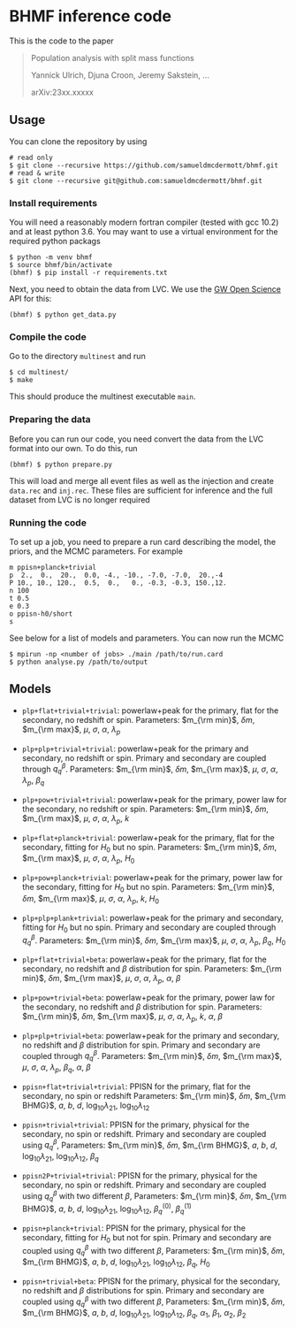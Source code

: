 # BHMF inference code

This is the code to the paper

> Population analysis with split mass functions
>
> Yannick Ulrich, Djuna Croon, Jeremy Sakstein, ...
>
> arXiv:23xx.xxxxx

## Usage

You can clone the repository by using
```shell
# read only
$ git clone --recursive https://github.com/samueldmcdermott/bhmf.git
# read & write
$ git clone --recursive git@github.com:samueldmcdermott/bhmf.git
```

### Install requirements

You will need a reasonably modern fortran compiler (tested with gcc 10.2) and at least python 3.6.
You may want to use a virtual environment for the required python packags
```shell
$ python -m venv bhmf
$ source bhmf/bin/activate
(bhmf) $ pip install -r requirements.txt
```
Next, you need to obtain the data from LVC.
We use the [GW Open Science](https://www.gw-openscience.org/) API for this:
```shell
(bhmf) $ python get_data.py
```

### Compile the code
Go to the directory `multinest` and run
```shell
$ cd multinest/
$ make
```
This should produce the multinest executable `main`.

### Preparing the data
Before you can run our code, you need convert the data from the LVC format into our own.
To do this, run
```shell
(bhmf) $ python prepare.py
```
This will load and merge all event files as well as the injection and create `data.rec` and `inj.rec`.
These files are sufficient for inference and the full dataset from LVC is no longer required

### Running the code
To set up a job, you need to prepare a run card describing the model, the priors, and the MCMC parameters.
For example
```
m ppisn+planck+trivial
p  2.,  0.,  20.,  0.0, -4., -10., -7.0, -7.0,  20.,-4
P 10., 10., 120.,  0.5,  0.,   0., -0.3, -0.3, 150.,12.
n 100
t 0.5
e 0.3
o ppisn-h0/short
s
```
See below for a list of models and parameters.
You can now run the MCMC
```shell
$ mpirun -np <number of jobs> ./main /path/to/run.card
$ python analyse.py /path/to/output
```

## Models
 * `plp+flat+trivial+trivial`:
    powerlaw+peak for the primary, flat for the secondary, no redshift or spin.
    Parameters:
          $m_{\rm min}$,
          $\delta m$,
          $m_{\rm max}$,
          $\mu$,
          $\sigma$,
          $\alpha$,
          $\lambda_p$
 * `plp+plp+trivial+trivial`:
    powerlaw+peak for the primary and secondary, no redshift or spin.
    Primary and secondary are coupled through $q^\beta_q$.
    Parameters:
          $m_{\rm min}$,
          $\delta m$,
          $m_{\rm max}$,
          $\mu$,
          $\sigma$,
          $\alpha$,
          $\lambda_p$,
          $\beta_q$
 * `plp+pow+trivial+trivial`:
    powerlaw+peak for the primary, power law for the secondary, no redshift or spin.
    Parameters:
          $m_{\rm min}$,
          $\delta m$,
          $m_{\rm max}$,
          $\mu$,
          $\sigma$,
          $\alpha$,
          $\lambda_p$,
          $k$
 * `plp+flat+planck+trivial`:
    powerlaw+peak for the primary, flat for the secondary, fitting for $H_0$ but no spin.
    Parameters:
          $m_{\rm min}$,
          $\delta m$,
          $m_{\rm max}$,
          $\mu$,
          $\sigma$,
          $\alpha$,
          $\lambda_p$,
          $H_0$
 * `plp+pow+planck+trivial`:
    powerlaw+peak for the primary, power law for the secondary, fitting for $H_0$ but no spin.
    Parameters:
          $m_{\rm min}$,
          $\delta m$,
          $m_{\rm max}$,
          $\mu$,
          $\sigma$,
          $\alpha$,
          $\lambda_p$,
          $k$,
          $H_0$
 * `plp+plp+plank+trivial`:
    powerlaw+peak for the primary and secondary, fitting for $H_0$ but no spin.
    Primary and secondary are coupled through $q^\beta_q$.
    Parameters:
          $m_{\rm min}$,
          $\delta m$,
          $m_{\rm max}$,
          $\mu$,
          $\sigma$,
          $\alpha$,
          $\lambda_p$,
          $\beta_q$,
          $H_0$
 * `plp+flat+trivial+beta`:
    powerlaw+peak for the primary, flat for the secondary, no redshift and $\beta$ distribution for spin.
    Parameters:
          $m_{\rm min}$,
          $\delta m$,
          $m_{\rm max}$,
          $\mu$,
          $\sigma$,
          $\alpha$,
          $\lambda_p$,
          $\alpha$,
          $\beta$
 * `plp+pow+trivial+beta`:
    powerlaw+peak for the primary, power law for the secondary, no redshift and $\beta$ distribution for spin.
    Parameters:
          $m_{\rm min}$,
          $\delta m$,
          $m_{\rm max}$,
          $\mu$,
          $\sigma$,
          $\alpha$,
          $\lambda_p$,
          $k$,
          $\alpha$,
          $\beta$
 * `plp+plp+trivial+beta`:
    powerlaw+peak for the primary and secondary, no redshift and $\beta$ distribution for spin.
    Primary and secondary are coupled through $q^\beta_q$.
    Parameters:
          $m_{\rm min}$,
          $\delta m$,
          $m_{\rm max}$,
          $\mu$,
          $\sigma$,
          $\alpha$,
          $\lambda_p$,
          $\beta_q$,
          $\alpha$,
          $\beta$

 * `ppisn+flat+trivial+trivial`:
    PPISN for the primary, flat for the secondary, no spin or redshift
    Parameters:
          $m_{\rm min}$,
          $\delta m$,
          $m_{\rm BHMG}$,
          $a$,
          $b$,
          $d$,
          $\log_{10}\lambda_{21}$,
          $\log_{10}\lambda_{12}$
 * `ppisn+trivial+trivial`:
    PPISN for the primary, physical for the secondary, no spin or redshift.
    Primary and secondary are coupled using $q^\beta_q$,
    Parameters:
          $m_{\rm min}$,
          $\delta m$,
          $m_{\rm BHMG}$,
          $a$,
          $b$,
          $d$,
          $\log_{10}\lambda_{21}$,
          $\log_{10}\lambda_{12}$,
          $\beta_q$
 * `ppisn2P+trivial+trivial`:
    PPISN for the primary, physical for the secondary, no spin or redshift.
    Primary and secondary are coupled using $q^\beta_q$ with two different $\beta$,
    Parameters:
          $m_{\rm min}$,
          $\delta m$,
          $m_{\rm BHMG}$,
          $a$,
          $b$,
          $d$,
          $\log_{10}\lambda_{21}$,
          $\log_{10}\lambda_{12}$,
          $\beta_q^{(0)}$,
          $\beta_q^{(1)}$
 * `ppisn+planck+trivial`:
    PPISN for the primary, physical for the secondary, fitting for $H_0$ but not for spin.
    Primary and secondary are coupled using $q^\beta_q$ with two different $\beta$,
    Parameters:
          $m_{\rm min}$,
          $\delta m$,
          $m_{\rm BHMG}$,
          $a$,
          $b$,
          $d$,
          $\log_{10}\lambda_{21}$,
          $\log_{10}\lambda_{12}$,
          $\beta_q$,
          $H_0$
 * `ppisn+trivial+beta`:
    PPISN for the primary, physical for the secondary, no redshift and $\beta$ distributions for spin.
    Primary and secondary are coupled using $q^\beta_q$ with two different $\beta$,
    Parameters:
          $m_{\rm min}$,
          $\delta m$,
          $m_{\rm BHMG}$,
          $a$,
          $b$,
          $d$,
          $\log_{10}\lambda_{21}$,
          $\log_{10}\lambda_{12}$,
          $\beta_q$,
          $\alpha_1$,
          $\beta_1$,
          $\alpha_2$,
          $\beta_2$
